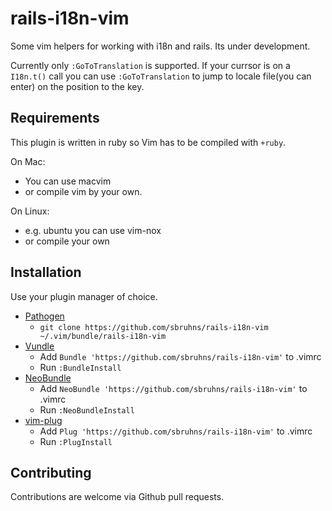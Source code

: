 # rails-i18n-vim

Some vim helpers for working with i18n and rails. Its under development.

Currently only `:GoToTranslation` is supported. If your currsor is on a `I18n.t()` call you can use `:GoToTranslation` to jump to locale file(you can enter) on the position to the key.

## Requirements

This plugin is written in ruby so Vim has to be compiled with `+ruby`.

On Mac:
- You can use macvim 
- or compile vim by your own.

On Linux:
- e.g. ubuntu you can use vim-nox
- or compile your own

## Installation

Use your plugin manager of choice.

- [Pathogen](https://github.com/tpope/vim-pathogen)
  - `git clone https://github.com/sbruhns/rails-i18n-vim ~/.vim/bundle/rails-i18n-vim`
- [Vundle](https://github.com/gmarik/vundle)
  - Add `Bundle 'https://github.com/sbruhns/rails-i18n-vim'` to .vimrc
  - Run `:BundleInstall`
- [NeoBundle](https://github.com/Shougo/neobundle.vim)
  - Add `NeoBundle 'https://github.com/sbruhns/rails-i18n-vim'` to .vimrc
  - Run `:NeoBundleInstall`
- [vim-plug](https://github.com/junegunn/vim-plug)
  - Add `Plug 'https://github.com/sbruhns/rails-i18n-vim'` to .vimrc
  - Run `:PlugInstall`

## Contributing

Contributions are welcome via Github pull requests. 
